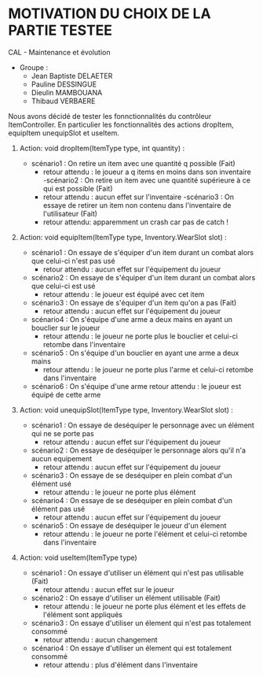 # MOTIVATION DU CHOIX DE LA PARTIE TESTEE

CAL - Maintenance et évolution

* Groupe : 
	* Jean Baptiste DELAETER
	* Pauline DESSINGUE
	* Dieulin MAMBOUANA
	* Thibaud VERBAERE

Nous avons décidé de tester les fonnctionnalités du contrôleur ItemController. En particulier les fonctionnalités des actions dropItem, equipItem unequipSlot et useItem.

1. Action: void dropItem(ItemType type, int quantity) :
    - scénario1 : On retire un item avec une quantité q possible (Fait)
        * retour attendu : le joueur a q items en moins dans son inventaire
    -scénario2 : On retire un item avec une quantité supérieure à ce qui est possible (Fait)
        * retour attendu : aucun effet sur l'inventaire
    -scénario3 : On essaye de retirer un item non contenu dans l'inventaire de l'utilisateur (Fait)
        * retour attendu: apparemment un crash car pas de catch !

2. Action: void equipItem(ItemType type, Inventory.WearSlot slot) :
    - scénario1 : On essaye de s'équiper d'un item durant un combat alors que celui-ci n'est pas usé
        * retour attendu : aucun effet sur l'équipement du joueur
    - scénario2 : On essaye de s'équiper d'un item durant un combat alors que celui-ci est usé
        * retour attendu : le joueur est équipé avec cet item
    - scénario3 : On essaye de s'équiper d'un item qu'on a pas (Fait)
        * retour attendu : aucun effet sur l'équipement du joueur
    - scénario4 : On s'équipe d'une arme a deux mains en ayant un bouclier sur le joueur
        * retour attendu : le joueur ne porte plus le bouclier et celui-ci retombe dans l'inventaire
    - scénario5 : On  s'équipe d'un bouclier en ayant une arme a deux mains
        * retour attendu : le joueur ne porte plus l'arme et celui-ci retombe dans l'inventaire
    - scénario6 : On s'équipe d'une arme
        retour attendu : le joueur est équipé de cette arme

3. Action: void unequipSlot(ItemType type, Inventory.WearSlot slot) :
    - scénario1 : On essaye de deséquiper le personnage avec un élément qui ne se porte pas
        * retour attendu : aucun effet sur l'équipement du joueur
    - scénario2 : On essaye de deséquiper le personnage alors qu'il n'a aucun equipement
        * retour attendu : aucun effet sur l'équipement du joueur
    - scénario3 : On essaye de se deséquiper en plein combat d'un élément usé
        * retour attendu : le joueur ne porte plus élément
    - scénario4 : On essaye de se deséquiper en plein combat d'un élément pas usé
        * retour attendu : aucun effet sur l'équipement du joueur
    - scénario5 : On essaye de deséquiper le joueur d'un élement
        * retour attendu : le joueur ne porte l'élément et celui-ci retombe dans l'inventaire

4. Action: void useItem(ItemType type)
    - scénario1 : On essaye d'utiliser un élément qui n'est pas utilisable (Fait)
        * retour attendu : aucun effet sur le joueur
    - scénario2 : On essaye d'utiliser un élément utilisable (Fait)
        * retour attendu : le joueur ne porte plus élément et les effets de l'élément sont appliqués
    - scénario3 : On essaye d'utiliser un élement qui n'est pas totalement consommé
        * retour attendu : aucun changement
    - scénario4 : On essaye d'utiliser un élement qui est totalement consommé 
        * retour attendu : plus d'élément dans l'inventaire
